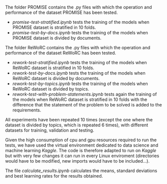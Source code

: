 
The folder PROMISE contains the .py files with which the operation and performance of the dataset PROMISE has been tested.

- *promise-test-stratified.ipynb* tests the training of the models when PROMISE dataset is stratified in 10 folds. 
- *promise-test-by-docs.ipynb* tests the training of the models when PROMISE dataset is divided by documents.

The folder ReWoRC contains the .py files with which the operation and performance of the dataset ReWoRC has been tested.

- *rework-test-stratified.ipynb* tests the training of the models when ReWoRC dataset is stratified in 10 folds.
- *rework-test-by-docs.ipynb* tests the training of the models when ReWoRC dataset is divided by documents.
- *rework-test-by-topics.ipynb* tests the training of the models when ReWoRC dataset is divided by topics.
- *rework-test-with-problem-statements.ipynb* tests again the training of the models when ReWoRC dataset is stratified in 10 folds with the difference that the statement of the problem to be solved is added to the requirements.

All experiments have been repeated 10 times (except the one where the dataset is divided by topics, which is repeated 6 times), with different datasets for training, validation and testing.

Given the high consumption of cpu and gpu resources required to run the tests, we have used the virtual environment dedicated to data science and machine learning *Kaggle*. The code is therefore adapted to run on *Kaggle* but with very few changes it can run in every Linux enviroment (directories would have to be modified, new imports would have to be included...).

The file *calculate_results.ipynb* calculates the means, standard deviations and best learning rates for the results obtained.
